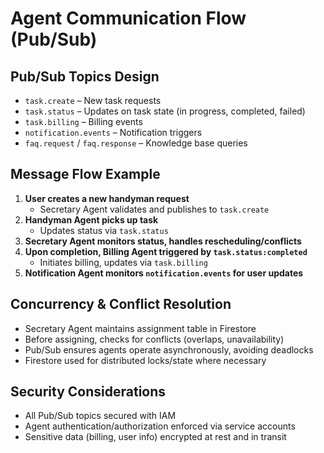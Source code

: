 # Agent Communication Flow (Pub/Sub)

## Pub/Sub Topics Design
- `task.create` – New task requests
- `task.status` – Updates on task state (in progress, completed, failed)
- `task.billing` – Billing events
- `notification.events` – Notification triggers
- `faq.request` / `faq.response` – Knowledge base queries

## Message Flow Example

1. **User creates a new handyman request**
   - Secretary Agent validates and publishes to `task.create`
2. **Handyman Agent picks up task**
   - Updates status via `task.status`
3. **Secretary Agent monitors status, handles rescheduling/conflicts**
4. **Upon completion, Billing Agent triggered by `task.status:completed`**
   - Initiates billing, updates via `task.billing`
5. **Notification Agent monitors `notification.events` for user updates**

## Concurrency & Conflict Resolution
- Secretary Agent maintains assignment table in Firestore
- Before assigning, checks for conflicts (overlaps, unavailability)
- Pub/Sub ensures agents operate asynchronously, avoiding deadlocks
- Firestore used for distributed locks/state where necessary

## Security Considerations
- All Pub/Sub topics secured with IAM
- Agent authentication/authorization enforced via service accounts
- Sensitive data (billing, user info) encrypted at rest and in transit
